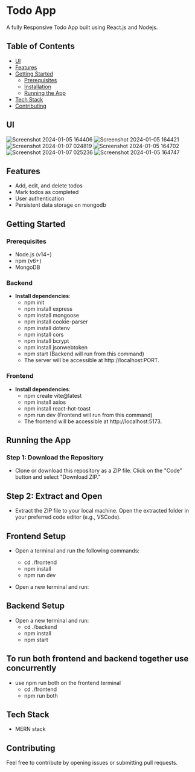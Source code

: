 # Todo App
A fully Responsive Todo App built using React.js and Nodejs.

## Table of Contents

- [UI](#UI)
- [Features](#features)
- [Getting Started](#getting-started)
  - [Prerequisites](#prerequisites)
  - [Installation](#installation)
  - [Running the App](#running-the-app)
- [Tech Stack](#tech-stack)
- [Contributing](#contributing)

## UI
![Screenshot 2024-01-05 164406](https://github.com/ReX027/Todo-App/assets/90253821/67a2f3a3-1f1b-41f9-9b03-e074161f9663)
![Screenshot 2024-01-05 164421](https://github.com/ReX027/Todo-App/assets/90253821/5004de28-9548-4631-972e-a8b62ecc4356)
![Screenshot 2024-01-07 024819](https://github.com/ReX027/Todo-App/assets/90253821/0118672d-333d-4912-a88b-0a5a3f6e585f)
![Screenshot 2024-01-05 164702](https://github.com/ReX027/Todo-App/assets/90253821/431f0e6c-149c-49b0-8d25-764f8f7c0c62)
![Screenshot 2024-01-07 025236](https://github.com/ReX027/Todo-App/assets/90253821/c1cce0bd-98cd-4852-ac86-5eb7ab9ba76b)
![Screenshot 2024-01-05 164747](https://github.com/ReX027/Todo-App/assets/90253821/8fc0c51f-23b5-4a10-9b07-ec31dcaa7f56)


## Features

- Add, edit, and delete todos
- Mark todos as completed
- User authentication
- Persistent data storage on mongodb

## Getting Started

### Prerequisites

- Node.js (v14+)
- npm (v6+)
- MongoDB

### Backend
- **Install dependencies**:
  - npm init
  - npm install express
  - npm install mongoose
  - npm install cookie-parser
  - npm install dotenv
  - npm install cors
  - npm install bcrypt
  - npm install jsonwebtoken
  - npm start (Backend will run from this command)
  - The server will be accessible at http://localhost:PORT.

### Frontend
- **Install dependencies**:
  - npm create vite@latest
  - npm install axios
  - npm install react-hot-toast
  - npm run dev (Frontend will run from this command)
  - The frontend will be accessible at http://localhost:5173.
    
## Running the App
### Step 1: Download the Repository

 - Clone or download this repository as a ZIP file. Click on the "Code" button and select "Download ZIP."

## Step 2: Extract and Open

 - Extract the ZIP file to your local machine. Open the extracted folder in your preferred code editor (e.g., VSCode).

## Frontend Setup

 - Open a terminal and run the following commands:
      - cd ./frontend     
      - npm install
      - npm run dev
      
 - Open a new terminal and run:
   
## Backend Setup

 - Open a new terminal and run:
     - cd ./backend
     - npm install
     - npm start

## To run both frontend and backend together use concurrently

 - use npm run both on the frontend terminal
      - cd ./frontend
      - npm run both
        
## Tech Stack
 - MERN stack

## Contributing
Feel free to contribute by opening issues or submitting pull requests.
